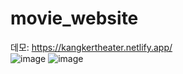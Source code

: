 # movie_website

데모: https://kangkertheater.netlify.app/   <br>
 ![image](https://user-images.githubusercontent.com/103891387/172006224-67fef9ff-4774-40c2-9b50-c0de525d2c40.png)
![image](https://user-images.githubusercontent.com/103891387/172006242-19022580-8354-4d3d-baa7-4b32dea4ca0a.png)
